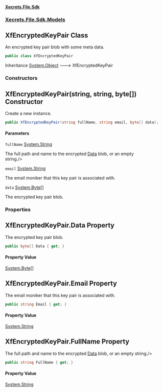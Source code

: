 #### [Xecrets.File.Sdk](index.md 'index')
### [Xecrets.File.Sdk.Models](Xecrets.File.Sdk.Models.md 'Xecrets.File.Sdk.Models')

## XfEncryptedKeyPair Class

An encrypted key pair blob with some meta data.

```csharp
public class XfEncryptedKeyPair
```

Inheritance [System.Object](https://docs.microsoft.com/en-us/dotnet/api/System.Object 'System.Object') &#129106; XfEncryptedKeyPair
### Constructors

<a name='Xecrets.File.Sdk.Models.XfEncryptedKeyPair.XfEncryptedKeyPair(string,string,byte[])'></a>

## XfEncryptedKeyPair(string, string, byte[]) Constructor

Create a new instance.

```csharp
public XfEncryptedKeyPair(string fullName, string email, byte[] data);
```
#### Parameters

<a name='Xecrets.File.Sdk.Models.XfEncryptedKeyPair.XfEncryptedKeyPair(string,string,byte[]).fullName'></a>

`fullName` [System.String](https://docs.microsoft.com/en-us/dotnet/api/System.String 'System.String')

The full path and name to the encrypted [Data](Xecrets.File.Sdk.Models.XfEncryptedKeyPair.md#Xecrets.File.Sdk.Models.XfEncryptedKeyPair.Data 'Xecrets.File.Sdk.Models.XfEncryptedKeyPair.Data') blob, or an empty  
            string./>

<a name='Xecrets.File.Sdk.Models.XfEncryptedKeyPair.XfEncryptedKeyPair(string,string,byte[]).email'></a>

`email` [System.String](https://docs.microsoft.com/en-us/dotnet/api/System.String 'System.String')

The email moniker that this key pair is associated with.

<a name='Xecrets.File.Sdk.Models.XfEncryptedKeyPair.XfEncryptedKeyPair(string,string,byte[]).data'></a>

`data` [System.Byte](https://docs.microsoft.com/en-us/dotnet/api/System.Byte 'System.Byte')[[]](https://docs.microsoft.com/en-us/dotnet/api/System.Array 'System.Array')

The encrypted key pair blob.
### Properties

<a name='Xecrets.File.Sdk.Models.XfEncryptedKeyPair.Data'></a>

## XfEncryptedKeyPair.Data Property

The encrypted key pair blob.

```csharp
public byte[] Data { get; }
```

#### Property Value
[System.Byte](https://docs.microsoft.com/en-us/dotnet/api/System.Byte 'System.Byte')[[]](https://docs.microsoft.com/en-us/dotnet/api/System.Array 'System.Array')

<a name='Xecrets.File.Sdk.Models.XfEncryptedKeyPair.Email'></a>

## XfEncryptedKeyPair.Email Property

The email moniker that this key pair is associated with.

```csharp
public string Email { get; }
```

#### Property Value
[System.String](https://docs.microsoft.com/en-us/dotnet/api/System.String 'System.String')

<a name='Xecrets.File.Sdk.Models.XfEncryptedKeyPair.FullName'></a>

## XfEncryptedKeyPair.FullName Property

The full path and name to the encrypted [Data](Xecrets.File.Sdk.Models.XfEncryptedKeyPair.md#Xecrets.File.Sdk.Models.XfEncryptedKeyPair.Data 'Xecrets.File.Sdk.Models.XfEncryptedKeyPair.Data') blob, or an empty string./>

```csharp
public string FullName { get; }
```

#### Property Value
[System.String](https://docs.microsoft.com/en-us/dotnet/api/System.String 'System.String')